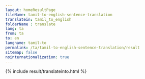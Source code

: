 ```yaml
---
layout: homeResultPage
fileName: tamil-to-english-sentence-translation
translatein: tamil_to_english
folderName : translate
lang: ta
from: ta
to: en
langname: tamil-to
permalink: /ta/tamil-to-english-sentence-translation/result
sitemap: false
nointernationalization: true
---
```

{% include result/translateinto.html %}

<script src="/js/result/translation.js" data-foldername="{{page.folderName}}" data-lang="{{page.lang}}"></script>
